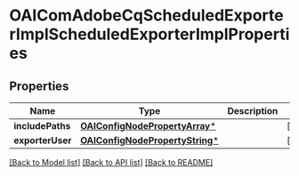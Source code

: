 # OAIComAdobeCqScheduledExporterImplScheduledExporterImplProperties

## Properties
Name | Type | Description | Notes
------------ | ------------- | ------------- | -------------
**includePaths** | [**OAIConfigNodePropertyArray***](OAIConfigNodePropertyArray.md) |  | [optional] 
**exporterUser** | [**OAIConfigNodePropertyString***](OAIConfigNodePropertyString.md) |  | [optional] 

[[Back to Model list]](../README.md#documentation-for-models) [[Back to API list]](../README.md#documentation-for-api-endpoints) [[Back to README]](../README.md)


